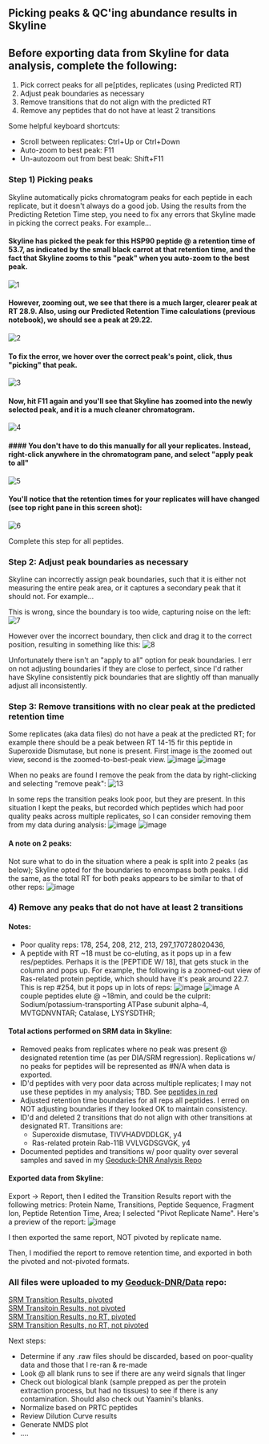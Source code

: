 ## Picking peaks & QC'ing abundance results in Skyline

## Before exporting data from Skyline for data analysis, complete the following:  
  1) Pick correct peaks for all pe[ptides, replicates (using Predicted RT)
  2) Adjust peak boundaries as necessary
  3) Remove transitions that do not align with the predicted RT
  4) Remove any peptides that do not have at least 2 transitions

Some helpful keyboard shortcuts:
  * Scroll between replicates: Ctrl+Up or Ctrl+Down 
  * Auto-zoom to best peak: F11
  * Un-autozoom out from best beak: Shift+F11

### Step 1) Picking peaks

Skyline automatically picks chromatogram peaks for each peptide in each replicate, but it doesn't always do a good job. Using the results from the Predicting Retetion Time step, you need to fix any errors that Skyline made in picking the correct peaks.  For example...

#### Skyline has picked the peak for this HSP90 peptide @ a retention time of 53.7, as indicated by the small black carrot at that retention time, and the fact that Skyline zooms to this "peak" when you auto-zoom to the best peak. 
![1](https://github.com/RobertsLab/Paper-DNR-Geoduck-Proteomics/blob/master/images/Picking-Peaks-01.PNG?raw=true)

#### However, zooming out, we see that there is a much larger, clearer peak at RT 28.9.  Also, using our Predicted Retention Time calculations (previous notebook), we should see a peak at 29.22.  
![2](https://github.com/RobertsLab/Paper-DNR-Geoduck-Proteomics/blob/master/images/Picking-Peaks-02.PNG?raw=true)

#### To fix the error, we hover over the correct peak's point, click, thus "picking" that peak.  
![3](https://github.com/RobertsLab/Paper-DNR-Geoduck-Proteomics/blob/master/images/Picking-Peaks-03.PNG?raw=true)

#### Now, hit F11 again and you'll see that Skyline has zoomed into the newly selected peak, and it is a much cleaner chromatogram. 
![4](https://github.com/RobertsLab/Paper-DNR-Geoduck-Proteomics/blob/master/images/Picking-Peaks-04.PNG?raw=true)

#### #### You don't have to do this manually for all your replicates. Instead, right-click anywhere in the chromatogram pane, and select "apply peak to all"
![5](https://github.com/RobertsLab/Paper-DNR-Geoduck-Proteomics/blob/master/images/Picking-Peaks-05.PNG?raw=true)

#### You'll notice that the retention times for your replicates will have changed (see top right pane in this screen shot):
![6](https://github.com/RobertsLab/Paper-DNR-Geoduck-Proteomics/blob/master/images/Picking-Peaks-06.PNG?raw=true)

Complete this step for all peptides.

### Step 2: Adjust peak boundaries as necessary

Skyline can incorrectly assign peak boundaries, such that it is either not measuring the entire peak area, or it captures a secondary peak that it should not.  For example...

This is wrong, since the boundary is too wide, capturing noise on the left: 
![7]()

However over the incorrect boundary, then click and drag it to the correct position, resulting in something like this: 
![8]()

Unfortunately there isn't an "apply to all" option for peak boundaries.  I err on not adjusting boundaries if they are close to perfect, since I'd rather have Skyline consistently pick boundaries that are slightly off than manually adjust all inconsistently. 


### Step 3: Remove transitions with no clear peak at the predicted retention time

Some replicates (aka data files) do not have a peak at the predicted RT; for example there should be a peak between RT 14-15 fir this peptide in Superoxide Dismutase, but none is present. First image is the zoomed out view, second is the zoomed-to-best-peak view. 
![image](https://user-images.githubusercontent.com/17264765/29228094-4b28bda2-7e8d-11e7-8dc9-5a97c60a933e.png)
![image](https://user-images.githubusercontent.com/17264765/29228099-5475d9c6-7e8d-11e7-8416-be4c4152b686.png)

When no peaks are found I remove the peak from the data by right-clicking and selecting "remove peak":
![13]()

In some reps the transition peaks look poor, but they are present. In this situation I kept the peaks, but recorded which peptides which had poor quality peaks across multiple replicates, so I can consider removing them from my data during analysis: 
![image](https://user-images.githubusercontent.com/17264765/29227951-c8e7a056-7e8c-11e7-8546-0a469b5cdf0b.png)
![image](https://user-images.githubusercontent.com/17264765/29227945-befdd22c-7e8c-11e7-9960-bcec1c7aa1b4.png)

#### A note on 2 peaks: 
Not sure what to do in the situation where a peak is split into 2 peaks (as below); Skyline opted for the boundaries to encompass both peaks. I did the same, as the total RT for both peaks appears to be similar to that of other reps:
![image](https://user-images.githubusercontent.com/17264765/29229248-1c40b03a-7e92-11e7-8b0e-379fedea422e.png)

### 4) Remove any peaks that do not have at least 2 transitions




#### Notes:
  * Poor quality reps: 178, 254, 208, 212, 213, 297_170728020436, 
  * A peptide with RT ~18 must be co-eluting, as it pops up in a few res/peptides. Perhaps it is the [PEPTIDE W/ 18], that gets stuck in the column and pops up. For example, the following is a zoomed-out view of Ras-related protein peptide, which should have it's peak around 22.7. This is rep #254, but it pops up in lots of reps: 
![image](https://user-images.githubusercontent.com/17264765/29232255-83b93838-7e9f-11e7-8595-18a112d4e0a9.png)
![image](https://user-images.githubusercontent.com/17264765/29232330-fa8a6676-7e9f-11e7-943d-35a15dd45e0e.png)
A couple peptides elute @ ~18min, and could be the culprit: Sodium/potassium-transporting ATPase subunit alpha-4, MVTGDNVNTAR; Catalase, LYSYSDTHR; 

#### Total actions performed on SRM data in Skyline:
  * Removed peaks from replicates where no peak was present @ designated retention time (as per DIA/SRM regression). Replications w/ no peaks for peptides will be represented as #N/A when data is exported. 
  * ID'd peptides with very poor data across multiple replicates; I may not use these peptides in my analysis; TBD. See [peptides in red](https://user-images.githubusercontent.com/17264765/29098024-ee33168e-7c51-11e7-912f-a0fd8d2b2a18.png)
  * Adjusted retention time boundaries for all reps all peptides. I erred on NOT adjusting boundaries if they looked OK to maintain consistency. 
  * ID'd and deleted 2 transitions that do not align with other transitions at designated RT. Transitions are:
    - Superoxide dismutase, TIVVHADVDDLGK, y4 
    - Ras-related protein Rab-11B VVLVGDSGVGK, y4
  * Documented peptides and transitions w/ poor quality over several samples and saved in my [Geoduck-DNR Analysis Repo](https://github.com/laurahspencer/Geoduck-DNR/blob/master/Analyses/2017-August_SRM-Analysis/2017-08-11-SRM-Transition-Cleanup.xlsx)
  
#### Exported data from Skyline: 
Export -> Report, then I edited the Transition Results report with the following metrics: Protein Name, Transitions, Peptide Sequence, Fragment Ion, Peptide Retention Time, Area; I selected "Pivot Replicate Name".  Here's a preview of the report:
![image](https://user-images.githubusercontent.com/17264765/29233937-bbc960dc-7ea8-11e7-9e5d-3417e367fd40.png)

I then exported the same report, NOT pivoted by replicate name. 

Then, I modified the report to remove retention time, and exported in both the pivoted and not-pivoted formats. 

### All files were uploaded to my [Geoduck-DNR/Data](https://github.com/laurahspencer/Geoduck-DNR/tree/master/Data) repo:
[SRM Transition Results, pivoted](https://github.com/laurahspencer/Geoduck-DNR/blob/master/Data/2017-08-11_Transition%20Results_LHS%20modified.csv)   
[SRM Transitoin Results, not pivoted](https://github.com/laurahspencer/Geoduck-DNR/blob/master/Data/2017-08-11_Transition%20Results_LHS%20modified%2Crep-name-not-pivoted.csv)  
[SRM Transition Results, no RT, pivoted](https://github.com/laurahspencer/Geoduck-DNR/blob/master/Data/2017-08-11_Transition%20Results_LHS%20modified-noRT-pivoted.csv)  
[SRM Transition Results, no RT, not pivoted](https://github.com/laurahspencer/Geoduck-DNR/blob/master/Data/2017-08-11_Transition%20Results_LHS%20modified-noRT.csv)  

Next steps: 
  * Determine if any .raw files should be discarded, based on poor-quality data and those that I re-ran & re-made
  * Look @ all blank runs to see if there are any weird signals that linger
  * Check out biological blank (sample prepped as per the protein extraction process, but had no tissues) to see if there is any contamination. Should also check out Yaamini's blanks. 
  * Normalize based on PRTC peptides
  * Review Dilution Curve results 
  * Generate NMDS plot
  * .... 
  

